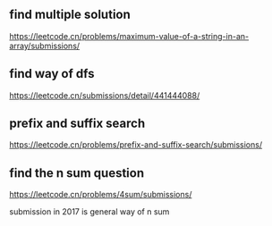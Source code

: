 


## find multiple solution
https://leetcode.cn/problems/maximum-value-of-a-string-in-an-array/submissions/


## find way of dfs
https://leetcode.cn/submissions/detail/441444088/

## prefix and suffix search
https://leetcode.cn/problems/prefix-and-suffix-search/submissions/

## find the n sum question
https://leetcode.cn/problems/4sum/submissions/

submission in 2017 is general way of n sum 

